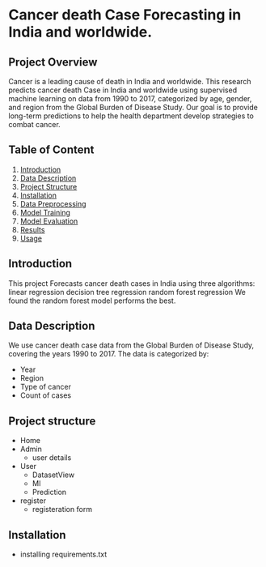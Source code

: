 # Cancer death Case Forecasting in India and worldwide.

## Project Overview
Cancer is a leading cause of death in India and worldwide. This research predicts cancer death Case in India and worldwide using supervised machine learning on data from 1990 to 2017, categorized by age, gender, and region from the Global Burden of Disease Study. Our goal is to provide long-term predictions to help the health department develop strategies to combat cancer.

## Table of Content
1. [Introduction](#Introduction)
2. [Data Description](#Data-description)
3. [Project Structure](#Project-structure)
4. [Installation](#Installation)
5. [Data Preprocessing](#Data-preprocessing)
6. [Model Training](#Model-training)
7. [Model Evaluation](#Model-evaluation)
8. [Results](#Results)
9. [Usage](#Usage)



## Introduction
This project Forecasts cancer death cases in India using three algorithms: 
linear regression
decision tree regression
random forest regression
We found the random forest model performs the best.

## Data Description
We use cancer death case data from the Global Burden of Disease Study, covering the years 1990 to 2017. The data is categorized by:
- Year
- Region
- Type of cancer
- Count of cases

## Project structure
- Home
- Admin
  - user details
- User
  - DatasetView
  - Ml
  - Prediction
- register
  - registeration form

## Installation
- installing requirements.txt
